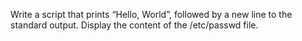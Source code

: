 Write a script that prints “Hello, World”, followed by a new line to the standard output.
Display the content of the /etc/passwd file.